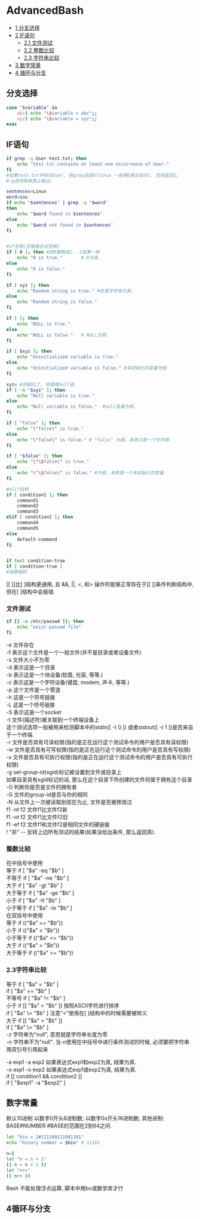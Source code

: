 # AdvancedBash

- [1 分支选择](#分支选择)  
- [2 IF语句](#IF语句)  
    - [2.1 文件测试](#文件测试)
    - [2.2 整数比较](#整数比较)
    - [2.3 字符串比较](#2.3字符串比较)
- [3 数字常量](#数字常量)  
- [4 循环与分支](#4循环与分支)  

## 分支选择

```bash
case "$variable" in  
    abc) echo "\$variable = abc";;
    xyz) echo "\$variable = xyz";;
esac
```
## IF语句

```bash
if grep -q User test.txt; then
    echo "test.txt contains at least one occurrence of User."
fi
#如果test.txt中存在User, 则grep返回0(linux 一般用0表示成功), 否则返回1;
#-q选项用来禁止输出;

sentences=Linux
word=inu
if echo "$sentences" | grep -q "$word"
then
    echo "$word found in $sentences"
else
    echo "$word not found in $sentences"
fi


#if空格[空格表达式空格]
if [ 0 ]; then #把0替换成1、-1结果一样
    echo "0 is true."       # 0为真.
else
    echo "0 is false."
fi 

if [ xyz ]; then
    echo "Random string is true." #任意字符串为真.
else
    echo "Random string is false."
fi

if [ ]; then
    echo "NULL is true."
else
    echo "NULL is false."   # NULL为假.
fi 

if [ $xyz ]; then
    echo "Uninitialized variable is true."
else
    echo "Uninitialized variable is false." #未初始化的变量为假
fi

xyz= #初始化了, 但是赋null值.
if [ -n "$xyz" ]; then
    echo "Null variable is true."
else
    echo "Null variable is false."  #null变量为假.
fi 

if [ "false" ]; then
    echo "\"false\" is true."
else
    echo "\"false\" is false." # "false" 为真，本质只是一个字符串
fi

if [ "$false" ]; then
    echo "\"\$false\" is true."
else
    echo "\"\$false\" is false." #为假，本质是一个未初始化的变量
fi

#elif结构
if [ condition1 ]; then
    command1
    command2
    command3
elif [ condition2 ]; then
    command4
    command5
else
    default-command
fi


if test condition-true
if [ condition-true ]
#效果相同
```
[[ ]]比[ ]结构更通用, 且 &&, ||, <, 和> 操作符能够正常存在于[[ ]]条件判断结构中, 但在[ ]结构中会报错.

### 文件测试
```bash
if [[ -e /etc/passwd ]]; then
    echo "exist passwd file"
fi
```
-e 文件存在  
-f 表示这个文件是一个一般文件(并不是目录或者设备文件)  
-s 文件大小不为零  
-d 表示这是一个目录  
-b 表示这是一个块设备(软盘, 光驱, 等等.)  
-c 表示这是一个字符设备(键盘, modem, 声卡, 等等.)  
-p 这个文件是一个管道  
-h 这是一个符号链接  
-L 这是一个符号链接  
-S 表示这是一个socket  
-t 文件(描述符)被关联到一个终端设备上  
    这个测试选项一般被用来检测脚本中的stdin([ -t 0 ]) 或者stdout([ -t 1 ])是否来自于一个终端.  
-r 文件是否具有可读权限(指的是正在运行这个测试命令的用户是否具有读权限)  
-w 文件是否具有可写权限(指的是正在运行这个测试命令的用户是否具有写权限)  
-x 文件是否具有可执行权限(指的是正在运行这个测试命令的用户是否具有可执行权限)  
-g set-group-id(sgid)标记被设置到文件或目录上  
如果目录具有sgid标记的话, 那么在这个目录下所创建的文件将属于拥有这个目录  
-O 判断你是否是文件的拥有者  
-G 文件的group-id是否与你的相同  
-N 从文件上一次被读取到现在为止, 文件是否被修改过  
f1 -nt f2 文件f1比文件f2新  
f1 -ot f2 文件f1比文件f2旧  
f1 -ef f2 文件f1和文件f2是相同文件的硬链接  
!  "非" -- 反转上边所有测试的结果(如果没给出条件, 那么返回真).  

### 整数比较
在中括号中使用  
等于        if [ "$a" -eq "$b" ]  
不等于      if [ "$a" -ne "$b" ]  
大于        if [ "$a" -gt "$b" ]  
大于等于    if [ "$a" -ge "$b" ]  
小于        if [ "$a" -lt "$b" ]  
小于等于    if [ "$a" -le "$b" ]  
在双括号中使用  
等于        if (("$a" == "$b"))  
小于        if (("$a" < "$b"))  
小于等于    if (("$a" <= "$b"))  
大于        if (("$a" > "$b"))  
大于等于    if (("$a" >= "$b"))  

### 2.3字符串比较
等于        if [ "$a" = "$b" ]  
            if [ "$a" == "$b" ]  
不等号      if [ "$a" != "$b" ]  
小于        if [[ "$a" < "$b" ]] 按照ASCII字符进行排序   
            if [ "$a" \< "$b" ]  注意"<"使用在[ ]结构中的时候需要被转义  
大于        if [[ "$a" > "$b" ]]  
            if [ "$a" \> "$b" ]  
-z 字符串为"null", 意思就是字符串长度为零  
-n 字符串不为"null".  当-n使用在中括号中进行条件测试的时候, 必须要把字符串用双引号引用起来  

-a exp1 -a exp2 如果表达式exp1和exp2为真, 结果为真.  
-o exp1 -o exp2 如果表达式exp1或exp2为真, 结果为真.  
if [[ condition1 && condition2 ]]  
if [ "$exp1" -a "$exp2" ]  

## 数字常量
默认10进制
以数字0开头8进制数;
以数字0x开头16进制数;
其他进制: BASE#NUMBER
#BASE的范围在2到64之间.

```bash
let "bin = 2#111100111001101"
echo "binary number = $bin" # 31181
```
```bash
n=1
let "n = n + 1"
(( n = n + 1 ))
let "n++"
(( n++ ))
```
Bash 不能处理浮点运算, 脚本中用bc或数学库才行
## 4循环与分支
